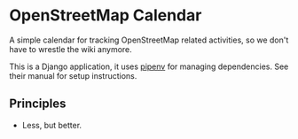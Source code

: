 # OpenStreetMap Calendar

A simple calendar for tracking OpenStreetMap related activities, so we don't have to wrestle the wiki anymore.

This is a Django application, it uses [pipenv](https://pipenv.kennethreitz.org/en/latest/) for managing dependencies. See their manual for setup instructions.

## Principles

* Less, but better.

